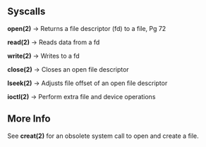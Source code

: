 ## Syscalls

**open(2)** -> Returns a file descriptor (fd) to a file, Pg 72

**read(2)** -> Reads data from a fd

**write(2)** -> Writes to a fd

**close(2)** -> Closes an open file descriptor

**lseek(2)** -> Adjusts file offset of an open file descriptor

**ioctl(2)** -> Perform extra file and device operations

## More Info

See **creat(2)** for an obsolete system call to open and create a file.
